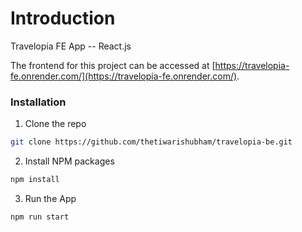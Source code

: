 # Introduction 
Travelopia FE App -- React.js

The frontend for this project can be accessed at [https://travelopia-fe.onrender.com/](https://travelopia-fe.onrender.com/).


### Installation
1. Clone the repo
```sh
git clone https://github.com/thetiwarishubham/travelopia-be.git
```
2. Install NPM packages
```sh
npm install
```
3. Run the App 
```sh
npm run start
